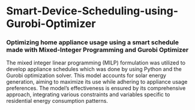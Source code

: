 # Smart-Device-Scheduling-using-Gurobi-Optimizer
### Optimizing home appliance usage using a smart schedule made with Mixed-Integer Programming and Gurobi Optimizer
The mixed integer linear programming (MILP) formulation was utilized to develop appliance schedules which was done by using Python and the Gurobi optimization solver. This model accounts for solar energy generation, aiming to maximize its use while adhering to appliance usage preferences. The model’s effectiveness is ensured by its comprehensive approach, integrating various constraints and variables specific to residential energy consumption patterns.
